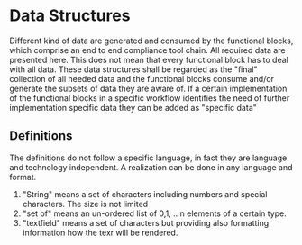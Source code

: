 # Data Structures

Different kind of data are generated and consumed by the functional blocks, which comprise an end to end compliance tool chain.
All required data are presented here. This does not mean that every functional block has to deal with all data. These data structures shall be regarded as the "final" collection of all needed data and the functional blocks consume and/or generate the subsets of data they are aware of. If a certain implementation of the functional blocks in a specific workflow identifies the need of further implementation specific data they can be added as "specific data"

## Definitions

The definitions do not follow a specific language, in fact they are language and technology independent. A realization can be done in any language and format.

1. "String" means a set of characters including numbers and special characters. The size is not limited
2. "set of" means an un-ordered list of 0,1, .. n elements of a certain type.
3. "textfield" means a set of characters but providing also formatting information how the texr will be rendered.


